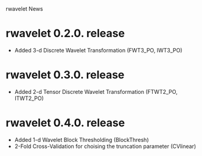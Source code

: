 rwavelet News

rwavelet 0.2.0. release
=======================

-   Added 3-d Discrete Wavelet Transformation (FWT3\_PO, IWT3\_PO)

rwavelet 0.3.0. release
=======================

-   Added 2-d Tensor Discrete Wavelet Transformation (FTWT2\_PO,
    ITWT2\_PO)

rwavelet 0.4.0. release
=======================

-   Added 1-d Wavelet Block Thresholding (BlockThresh)
-   2-Fold Cross-Validation for choising the truncation parameter
    (CVlinear)
